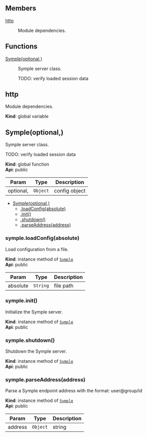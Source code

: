 ## Members

<dl>
<dt><a href="#http">http</a></dt>
<dd><p>Module dependencies.</p>
</dd>
</dl>

## Functions

<dl>
<dt><a href="#Symple">Symple(optional,)</a></dt>
<dd><p>Symple server class.</p>
<p>TODO: verify loaded session data</p>
</dd>
</dl>

<a name="http"></a>
## http
Module dependencies.

**Kind**: global variable  
<a name="Symple"></a>
## Symple(optional,)
Symple server class.

TODO: verify loaded session data

**Kind**: global function  
**Api**: public  

| Param | Type | Description |
| --- | --- | --- |
| optional, | <code>Object</code> | config object |


* [Symple(optional,)](#Symple)
    * [.loadConfig(absolute)](#Symple+loadConfig)
    * [.init()](#Symple+init)
    * [.shutdown()](#Symple+shutdown)
    * [.parseAddress(address)](#Symple+parseAddress)

<a name="Symple+loadConfig"></a>
### symple.loadConfig(absolute)
Load configuration from a file.

**Kind**: instance method of <code>[Symple](#Symple)</code>  
**Api**: public  

| Param | Type | Description |
| --- | --- | --- |
| absolute | <code>String</code> | file path |

<a name="Symple+init"></a>
### symple.init()
Initialize the Symple server.

**Kind**: instance method of <code>[Symple](#Symple)</code>  
**Api**: public  
<a name="Symple+shutdown"></a>
### symple.shutdown()
Shutdown the Symple server.

**Kind**: instance method of <code>[Symple](#Symple)</code>  
**Api**: public  
<a name="Symple+parseAddress"></a>
### symple.parseAddress(address)
Parse a Symple endpoint address with the format: user@group/id

**Kind**: instance method of <code>[Symple](#Symple)</code>  
**Api**: public  

| Param | Type | Description |
| --- | --- | --- |
| address | <code>Object</code> | string |

